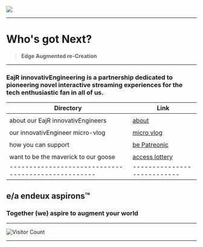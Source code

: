 <a href="https://github.com/EajR-innovativEngineering/EajR-innovativEngineering/blob/main/watchThisSpace.md" target="_blank">
  <img align="center"   src="https://docs.google.com/drawings/d/e/2PACX-1vRVsjKF0Khp8gT8gkGikdEMWZyoHAZtb4sU9Av_qCeNeZ8iLFJD7CWAYsr2SPKB9H2wJFgz0kW7yMNY/pub?w=960&h=720"/>
</a>


---

# Who's got Next?
>
> **Edge Augmented re-Creation**
>

---


### EajR innovativEngineering is a partnership dedicated to pioneering novel interactive streaming experiences for the tech enthusiastic fan in all of us.

| Directory                                         | Link
|---------------------------------------------------|---------------------------
|                                                   |
| about our EajR innovativEngineers                 | [about](https://github.com/EajR-innovativEngineering/EajR-innovativEngineering/blob/main/watchThisSpace.md)
|                                                   |
| our innovativEngineer micro-vlog                  | [micro vlog](https://github.com/EajR-innovativEngineering/EajR-innovativEngineering/blob/main/watchThisSpace.md)
|                                                   |
| how you can support                               | [be Patreonic](https://github.com/EajR-innovativEngineering/EajR-innovativEngineering/blob/main/watchThisSpace.md)
|                                                   |
| want to be the maverick to our goose              | [access lottery](https://github.com/EajR-innovativEngineering/EajR-innovativEngineering/blob/main/watchThisSpace.md)
|---------------------------------------------------|---------------------------

## e/a endeux aspirons™
### Together (we) aspire to augment your world

---

![Visitor Count](https://profile-counter.glitch.me/EajR-innovativEngineerin/count.svg)

---

